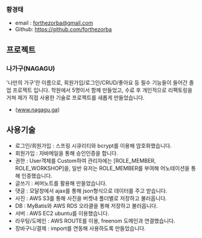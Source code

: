 ### 황경태
- email : forthezorba@gmail.com
- Github: https://github.com/forthezorba

## 프로젝트
### 나가구(NAGAGU)

'나만의 가구'란 이름으로, 회원가입/로그인/CRUD/좋아요 등 필수 기능들이 들어간 졸업 프로젝트 입니다. 학원에서 5명이서 함께 만들었고, 수료 후 개인적으로 리팩토링을 거쳐 제가 직접 사용한 기술로 프로젝트를 새롭게 만들었습니다.
- (www.nagagu.ga)

## 사용기술
- 로그인/회원가입 : 스프링 시큐리티와 bcrypt를 이용해 암호화했습니다.
- 회원가입 : 자바메일을 통해 승인인증을 합니다.
- 권한 : User객체를 Custom하여 관리자에는 [ROLE_MEMBER, ROLE_WORKSHOP]을, 일반 유저는 ROLE_MEMBER를 부여해 어노테이션을 통해 인증했습니다.
- 글쓰기 : 써머노트를 활용해 만들었습니다.
- 댓글 : 모달창에서 ajax를 통해 json형식으로 데이터를 주고 받습니다.
- 사진 : AWS S3를 통해 사진을 버켓내 폴더별로 저장하고 불러옵니다.
- DB : MyBatis와 AWS RDS 오라클을 통해 저장하고 불러옵니다.
- 서버 : AWS EC2 ubuntu를 이용했습니다.
- 라우팅/도메인 : AWS ROUTE를 이용, freenom 도메인과 연결했습니다.
- 장바구니/결제 : import를 연동해 사용하도록 만들었습니다.

